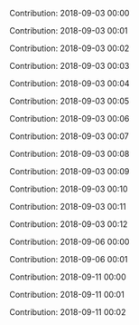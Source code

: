Contribution: 2018-09-03 00:00

Contribution: 2018-09-03 00:01

Contribution: 2018-09-03 00:02

Contribution: 2018-09-03 00:03

Contribution: 2018-09-03 00:04

Contribution: 2018-09-03 00:05

Contribution: 2018-09-03 00:06

Contribution: 2018-09-03 00:07

Contribution: 2018-09-03 00:08

Contribution: 2018-09-03 00:09

Contribution: 2018-09-03 00:10

Contribution: 2018-09-03 00:11

Contribution: 2018-09-03 00:12

Contribution: 2018-09-06 00:00

Contribution: 2018-09-06 00:01

Contribution: 2018-09-11 00:00

Contribution: 2018-09-11 00:01

Contribution: 2018-09-11 00:02

